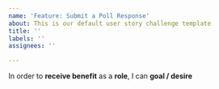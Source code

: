 ```yaml
---
name: 'Feature: Submit a Poll Response'
about: This is our default user story challenge template
title: ''
labels: ''
assignees: ''

---
```


In order to **receive benefit** as a **role**, I can **goal / desire**
